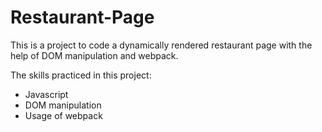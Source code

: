 # Restaurant-Page

This is a project to code a dynamically rendered restaurant page with the help of DOM manipulation and webpack.

The skills practiced in this project:
- Javascript
- DOM manipulation
- Usage of webpack
